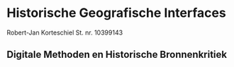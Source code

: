 # Historische Geografische Interfaces

Robert-Jan Korteschiel
St. nr. 10399143

## Digitale Methoden en Historische Bronnenkritiek